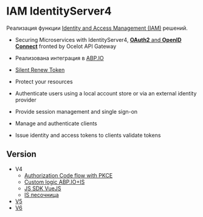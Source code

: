 # IAM IdentityServer4

Реализация функции [Identity and Access Management (IAM)](../../arch/iam.md) решений.

- Securing Microservices with IdentityServer4, [**OAuth2** and **OpenID Connect**](https://medium.com/aspnetrun/securing-microservices-with-identityserver4-with-oauth2-and-openid-connect-fronted-by-ocelot-api-49ea44a0cf9e) fronted by Ocelot API Gateway
- Реализована интеграция в [ABP.IO](../framework/abp.md)

- [Silent Renew Token](https://www.youtube.com/watch?v=AqMtjAeVQHc&ab_channel=RawCoding)
- Protect your resources
- Authenticate users using a local account store or via an external identity provider
- Provide session management and single sign-on
- Manage and authenticate clients
- Issue identity and access tokens to clients validate tokens

## Version

- V4
	- [Authorization Code flow with PKCE](https://referbruv.com/blog/implementing-authorization-code-grant-using-identityserver4-with-pkce/)
	- [Custom logic ABP.IO+IS](https://community.abp.io/posts/how-to-customize-the-signin-manager-3e858753)
	- [JS SDK VueJS](https://github.com/joaojosefilho/vuejsOidcClient)
	- [IS песочница](https://github.com/joaojosefilho/IdentityServer4AndApi)
- [V5](https://docs.duendesoftware.com/identityserver/v5)
- [V6](https://docs.duendesoftware.com/identityserver/v6)